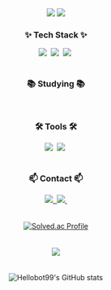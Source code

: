 
<div align="center">

  

  <img src="https://capsule-render.vercel.app/api?type=transparent&text=Welcome%20to&fontSize=70&fontColor=00ffea&fontAlign=50&fontAlignY=40" />
  <img src="https://capsule-render.vercel.app/api?type=transparent&text=Hellobot99's%20Github&fontSize=60&fontColor=00ffea&fontAlign=50&fontAlignY=40" />


</div>

<h3 align="center">✨ Tech Stack ✨</h3>
<div align="center">
  <img src="https://img.shields.io/badge/C-20232a.svg?style=for-the-badge&logo=C&logoColor=A8B9CC" />&nbsp
  <img src="https://img.shields.io/badge/C++-F7DF1E.svg?style=for-the-badge&logo=cplusplus&logoColor=00599C" />&nbsp
  <img src="https://img.shields.io/badge/JAVA-E34F26.svg?style=for-the-badge&logo=openjdk&logoColor=000000" />&nbsp
</div>

<br>

<h3 align="center">📚 Studying 📚</h3>
<div align="center">
  
</div>

<br>

<h3 align="center">🛠 Tools 🛠</h3>
<div align="center">
  <img src="https://img.shields.io/badge/git-F05033.svg?style=for-the-badge&logo=git&logoColor=white" />&nbsp
  <img src="https://img.shields.io/badge/github-181717.svg?style=for-the-badge&logo=github&logoColor=white" />&nbsp  
</div>

<br>

<h3 align="center">📫 Contact 📫</h3>
<div align="center">
  <a href="mailto:ktj4060@gmail.com">
    <img src="https://img.shields.io/badge/ktj4060@gmail.com-D14836?style=for-the-badge&logo=gmail&logoColor=white"/>&nbsp
  </a>
  <a href="mailto:ktj4060@gnaver.com">
    <img src="https://img.shields.io/badge/ktj4060@naver.com-03C75A?style=for-the-badge&logo=naver&logoColor=white"/>&nbsp
  </a>

<br>
<br>
<br>

<a href="https://solved.ac/profile/ktj4060">
    <img src="http://mazassumnida.wtf/api/generate_badge?boj=ktj4060" alt="Solved.ac Profile" />
  </a>
 <br>  
<br>
 <br>   
  <img src="https://github-readme-stats.vercel.app/api/top-langs/?username=Hellobot99&layout=compact&theme=radical" />
  <br>
   <br>
    <br>
  <img src="https://github-readme-stats.vercel.app/api?username=Hellobot99&show_icons=true&theme=radical" alt="Hellobot99's GitHub stats" />
 
  
</div>




<!--
**Hellobot99/Hellobot99** is a ✨ _special_ ✨ repository because its `README.md` (this file) appears on your GitHub profile.

Here are some ideas to get you started:

- 🔭 I’m currently working on ...
- 🌱 I’m currently learning ...
- 👯 I’m looking to collaborate on ...
- 🤔 I’m looking for help with ...
- 💬 Ask me about ...
- 📫 How to reach me: ...
- 😄 Pronouns: ...
- ⚡ Fun fact: ...
-->
